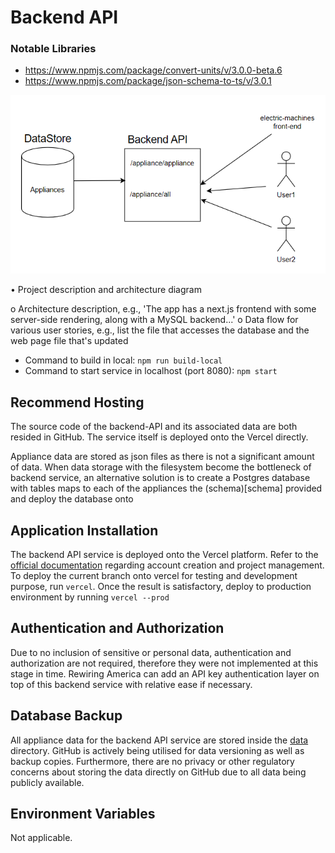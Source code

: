 # Backend API



### Notable Libraries
- https://www.npmjs.com/package/convert-units/v/3.0.0-beta.6
- https://www.npmjs.com/package/json-schema-to-ts/v/3.0.1


![Architecture Diagram](../doc/architecture-backend.PNG "Architecture Diagram")



•	Project description and architecture diagram

o	Architecture description, e.g., 'The app has a next.js frontend with some server-side rendering, along with a MySQL backend...'
o	Data flow for various user stories, e.g., list the file that accesses the database and the web page file that's updated

- Command to build in local: `npm run build-local`
- Command to start service in localhost (port 8080): `npm start`


## Recommend Hosting
The source code of the backend-API and its associated data are both resided in GitHub. The service itself is deployed onto the Vercel directly. 

Appliance data are stored as json files as there is not a significant amount of data. When data storage with the filesystem become the bottleneck of backend service, an alternative solution is to create a Postgres database with tables maps to each of the appliances the (schema)[schema] provided and deploy the database onto 

## Application Installation 
The backend API service is deployed onto the Vercel platform. Refer to the [official documentation](https://vercel.com/) regarding account creation and project management. To deploy the current branch onto vercel for testing and development purpose, run `vercel`. Once the result is satisfactory, deploy to production environment by running `vercel --prod`

## Authentication and Authorization 
Due to no inclusion of sensitive or personal data, authentication and authorization are not required, therefore they were not implemented at this stage in time. Rewiring America can add an API key authentication layer on top of this backend service with relative ease if necessary.
 
## Database Backup
All appliance data for the backend API service are stored inside the [data](data) directory. GitHub is actively being utilised for data versioning as well as backup copies. Furthermore, there are no privacy or other regulatory concerns about storing the data directly on GitHub due to all data being publicly available.

## Environment Variables
Not applicable. 